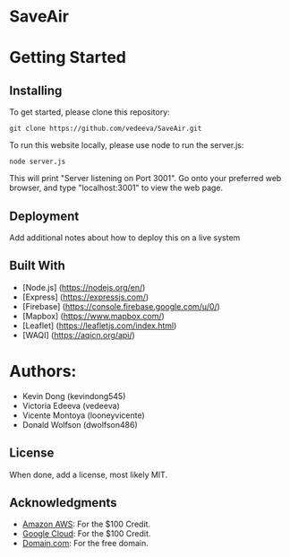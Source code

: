 # SaveAir


# Getting Started 


## Installing
To get started, please clone this repository:
```
git clone https://github.com/vedeeva/SaveAir.git
```
To run this website locally, please use node to run the server.js:
```
node server.js
```
This will print "Server listening on Port 3001". Go onto your preferred web browser, and type "localhost:3001" to view the web page.

## Deployment
Add additional notes about how to deploy this on a live system

## Built With
- [Node.js] (https://nodejs.org/en/)
- [Express] (https://expressjs.com/)
- [Firebase] (https://console.firebase.google.com/u/0/)
- [Mapbox] (https://www.mapbox.com/)
- [Leaflet] (https://leafletjs.com/index.html)
- [WAQI] (https://aqicn.org/api/)



# Authors:
- Kevin Dong (kevindong545)
- Victoria Edeeva (vedeeva)
- Vicente Montoya (looneyvicente)
- Donald Wolfson (dwolfson486)

## License
When done, add a license, most likely MIT.

## Acknowledgments
- [Amazon AWS](aws.amazon.com/awscredits): For the $100 Credit.
- [Google Cloud](hackp.ac/learncloud): For the $100 Credit.
- [Domain.com](hackp.ac/domains): For the free domain.